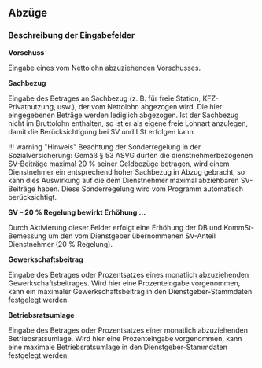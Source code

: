 ## Abzüge

### Beschreibung der Eingabefelder

**Vorschuss**

Eingabe eines vom Nettolohn abzuziehenden Vorschusses.

**Sachbezug**

Eingabe des Betrages an Sachbezug (z. B. für freie Station, KFZ-Privatnutzung, usw.), der vom Nettolohn abgezogen wird. Die hier eingegebenen Beträge werden lediglich abgezogen. Ist der Sachbezug nicht im Bruttolohn enthalten, so ist er als eigene freie Lohnart anzulegen, damit die Berücksichtigung bei SV und LSt erfolgen kann.

!!! warning "Hinweis"
    Beachtung der Sonderregelung in der Sozialversicherung: Gemäß § 53 ASVG dürfen die dienstnehmerbezogenen SV-Beiträge maximal 20 % seiner Geldbezüge betragen, wird einem Dienstnehmer ein entsprechend hoher Sachbezug in Abzug gebracht, so kann dies Auswirkung auf die dem Dienstnehmer maximal abziehbaren SV-Beiträge haben. Diese Sonderregelung wird vom Programm automatisch berücksichtigt.

**SV – 20 % Regelung bewirkt Erhöhung …**

Durch Aktivierung dieser Felder erfolgt eine Erhöhung der DB und KommSt-Bemessung um den vom Dienstgeber übernommenen SV-Anteil Dienstnehmer (20 % Regelung).

**Gewerkschaftsbeitrag**

Eingabe des Betrages oder Prozentsatzes eines monatlich abzuziehenden Gewerkschaftsbeitrages. Wird hier eine Prozenteingabe vorgenommen, kann ein maximaler Gewerkschaftsbeitrag in den Dienstgeber-Stammdaten festgelegt werden.

**Betriebsratsumlage**

Eingabe des Betrages oder Prozentsatzes einer monatlich abzuziehenden Betriebsratsumlage. Wird hier eine Prozenteingabe vorgenommen, kann eine maximale Betriebsratsumlage in den Dienstgeber-Stammdaten festgelegt werden.